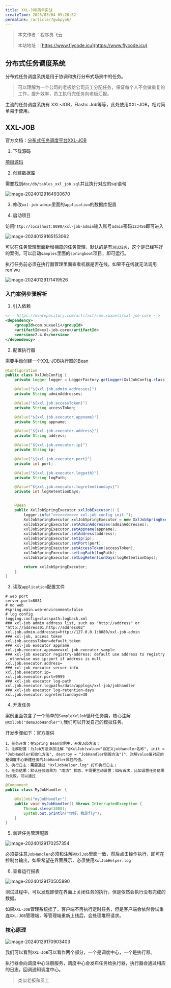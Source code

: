 ```yaml
---
title: XXL-JOB简单实战
createTime: 2025/03/04 09:28:52
permalink: /article/7gwbpyo6/
---
```

> 本文作者：程序员飞云
>
> 本站地址：[https://www.flycode.icu](https://www.flycode.icu)



## 分布式任务调度系统

分布式任务调度系统是用于协调和执行分布式场景中的任务。

> 可以理解为一个公司的老板给公司员工分配任务，保证每个人不会做重复的工作，提升效率，员工执行完任务向老板汇报。

主流的任务调度系统有 XXL-JOB，Elastic Job等等，此处使用XXL-JOB，相对简单易于使用。



## XXL-JOB

官方文档：[分布式任务调度平台XXL-JOB](https://www.xuxueli.com/xxl-job/#%E4%BA%8C%E3%80%81%E5%BF%AB%E9%80%9F%E5%85%A5%E9%97%A8)

1. 下载源码

[项目源码](https://github.com/xuxueli/xxl-job?tab=readme-ov-file)

2. 创建数据库

需要找到`doc/db/tables_xxl_job.sql`并且执行对应的sql语句

![image-20240129164930670](https://flycodeu-1314556962.cos.ap-nanjing.myqcloud.com//codeCenterImg/202401291655137.png)

3. 修改`xxl-job-admin`里面的`application`的数据库配置

4. 启动项目

访问`http://localhost:8080/xxl-job-admin`输入账号`admin`密码`123456`即可进入

![image-20240129165153062](https://flycodeu-1314556962.cos.ap-nanjing.myqcloud.com//codeCenterImg/202401291655117.png)

可以在任务管理里面新增相应的任务管理，默认的是有`测试任务`，这个是已经写好的案例，可以启动`samples`里面的`springboot`项目，即可运行。

执行任务前必须在执行器管理里面查看机器是否在线，如果不在线就无法调用ren'wu

![image-20240129171419526](https://flycodeu-1314556962.cos.ap-nanjing.myqcloud.com//codeCenterImg/202401291714616.png)

### 入门案例步骤解析

1. 引入依赖

```xml
<!-- https://mvnrepository.com/artifact/com.xuxueli/xxl-job-core -->
<dependency>
    <groupId>com.xuxueli</groupId>
    <artifactId>xxl-job-core</artifactId>
    <version>2.4.0</version>
</dependency>
```

2. 配置执行器

需要手动创建一个XXL-JOB执行器的Bean

```java
@Configuration
public class XxlJobConfig {
    private Logger logger = LoggerFactory.getLogger(XxlJobConfig.class);

    @Value("${xxl.job.admin.addresses}")
    private String adminAddresses;

    @Value("${xxl.job.accessToken}")
    private String accessToken;

    @Value("${xxl.job.executor.appname}")
    private String appname;

    @Value("${xxl.job.executor.address}")
    private String address;

    @Value("${xxl.job.executor.ip}")
    private String ip;

    @Value("${xxl.job.executor.port}")
    private int port;

    @Value("${xxl.job.executor.logpath}")
    private String logPath;

    @Value("${xxl.job.executor.logretentiondays}")
    private int logRetentionDays;


    @Bean
    public XxlJobSpringExecutor xxlJobExecutor() {
        logger.info(">>>>>>>>>>> xxl-job config init.");
        XxlJobSpringExecutor xxlJobSpringExecutor = new XxlJobSpringExecutor();
        xxlJobSpringExecutor.setAdminAddresses(adminAddresses);
        xxlJobSpringExecutor.setAppname(appname);
        xxlJobSpringExecutor.setAddress(address);
        xxlJobSpringExecutor.setIp(ip);
        xxlJobSpringExecutor.setPort(port);
        xxlJobSpringExecutor.setAccessToken(accessToken);
        xxlJobSpringExecutor.setLogPath(logPath);
        xxlJobSpringExecutor.setLogRetentionDays(logRetentionDays);

        return xxlJobSpringExecutor;
    }
}
```

3. 读取`application`配置文件

```properties
# web port
server.port=8081
# no web
#spring.main.web-environment=false
# log config
logging.config=classpath:logback.xml
### xxl-job admin address list, such as "http://address" or "http://address01,http://address02"
xxl.job.admin.addresses=http://127.0.0.1:8080/xxl-job-admin
### xxl-job, access token
xxl.job.accessToken=default_token
### xxl-job executor appname
xxl.job.executor.appname=xxl-job-executor-sample
### xxl-job executor registry-address: default use address to registry , otherwise use ip:port if address is null
xxl.job.executor.address=
### xxl-job executor server-info
xxl.job.executor.ip=
xxl.job.executor.port=9999
### xxl-job executor log-path
xxl.job.executor.logpath=/data/applogs/xxl-job/jobhandler
### xxl-job executor log-retention-days
xxl.job.executor.logretentiondays=30
```

4. 开发任务

案例里面包含了一个简单的`SampleXxlJob`循环任务类，核心注解`@XxlJob("demoJobHandler")`,我们可以开发自己的模拟任务。

开发步骤如下：官方提供

```
1、任务开发：在Spring Bean实例中，开发Job方法；
2、注解配置：为Job方法添加注解 "@XxlJob(value="自定义jobhandler名称", init = "JobHandler初始化方法", destroy = "JobHandler销毁方法")"，注解value值对应的是调度中心新建任务的JobHandler属性的值。
3、执行日志：需要通过 "XxlJobHelper.log" 打印执行日志；
4、任务结果：默认任务结果为 "成功" 状态，不需要主动设置；如有诉求，比如设置任务结果为失败，可以通过 
```

```java
@Component
public class MyJobHandler {

    @XxlJob("myJobHandler")
    public void myJobHandler() throws InterruptedException {
        Thread.sleep(3000);
        System.out.println("你好，我是fly");
    }
}
```

5. 新建任务管理配置

![image-20240129170257354](https://flycodeu-1314556962.cos.ap-nanjing.myqcloud.com//codeCenterImg/202401291702450.png)

必须要注意`JobHandler`必须和注解`@XxlJob`里面一致，然后点击操作执行，即可在控制台输出，如果希望在界面展示，必须使用`XxlJobHelper.log`

6. 查看运行报表

![image-20240129170505890](https://flycodeu-1314556962.cos.ap-nanjing.myqcloud.com//codeCenterImg/202401291705988.png)



测试过程中，可以发现即使在界面上关闭任务的执行，但是依然会执行没有完成的数据。

如果`XXL-JOB`管理系统挂了，客户端不再执行定时任务，但是客户端会依然尝试重连`XXL-JOB`管理端，等管理端重新上线后，会处理堆积请求。

### 核心原理

![image-20240129170903403](https://flycodeu-1314556962.cos.ap-nanjing.myqcloud.com//codeCenterImg/202401291709538.png)

我们可以看到`XXL-JOB`可以看作两个部分，一个是调度中心，一个是执行器。

执行器会向调度中心注册服务，调度中心会发布任务给执行器，执行器会通过相应的日志，回调通知调度中心。

> 类似老板和员工




